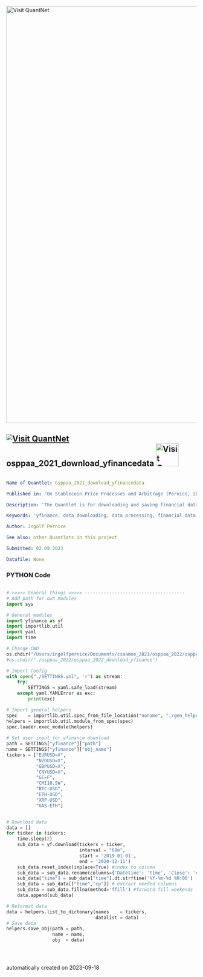[<img src="https://github.com/QuantLet/Styleguide-and-FAQ/blob/master/pictures/banner.png" width="1100" alt="Visit QuantNet">](http://quantlet.de/)

## [<img src="https://github.com/QuantLet/Styleguide-and-FAQ/blob/master/pictures/qloqo.png" alt="Visit QuantNet">](http://quantlet.de/) **osppaa_2021_download_yfinancedata** [<img src="https://github.com/QuantLet/Styleguide-and-FAQ/blob/master/pictures/QN2.png" width="60" alt="Visit QuantNet 2.0">](http://quantlet.de/)

```yaml

Name of Quantlet: osppaa_2021_download_yfinancedata

Published in: 'On Stablecoin Price Processes and Arbitrage (Pernice, 2021)'

Description: 'The Quantlet is for downloading and saving financial data from yfinance. It imports required modules and settings, sets the tickers for the assets to be downloaded, downloads hourly data from 2019 01 01 to 2020 12 11 for each ticker, processes the data (resets index, renames columns, forward fills NaN values), converts the list of dataframes to a dictionary with tickers as keys, and finally saves the data to the folder of the Quantlet osppaa 2021 data preparation.'

Keywords: 'yfinance, data downloading, data processing, financial data, cryptocurrency, stablecoins'

Author: Ingolf Pernice

See also: other Quantlets in this project

Submitted: 02.09.2023

Datafile: None


```

### PYTHON Code
```python

# >>>>> General things >>>>> -------------------------------------
# Add path for own modules
import sys

# General modules
import yfinance as yf  
import importlib.util
import yaml
import time

# Change CWD
os.chdir("/Users/ingolfpernice/Documents/csaamoe_2021/osppaa_2022/osppaa_2022_download_yfinance/")
#os.chdir("./osppaa_2022/osppaa_2022_download_yfinance")

# Import Config
with open("./SETTINGS.yml", 'r') as stream:
    try:
        SETTINGS = yaml.safe_load(stream)
    except yaml.YAMLError as exc:
        print(exc)

# Import general helpers
spec    = importlib.util.spec_from_file_location("noname", "./gen_helpers.py")
helpers = importlib.util.module_from_spec(spec)
spec.loader.exec_module(helpers)
    
# Set user input for yfinance download
path = SETTINGS["yfinance"]["path"]
name = SETTINGS["yfinance"]["obj_name"]
tickers = ["EURUSD=X",
           "NZDUSD=X",
           "GBPUSD=X",
           "CNYUSD=X",
           "GC=F",
           "CMI10.SW",
           "BTC-USD",
           "ETH-USD",
           "XRP-USD",
           "GAS-ETH"]


# Download data
data = []
for ticker in tickers:
    time.sleep(2)
    sub_data = yf.download(tickers = ticker,
                           interval = "60m",
                           start = '2019-01-01',
                           end = '2020-12-11')
    sub_data.reset_index(inplace=True) #index to column
    sub_data = sub_data.rename(columns={'Datetime': 'time', 'Close': 'cp'}) # for consistencey with blockwatch naming 
    sub_data["time"] = sub_data["time"].dt.strftime('%Y-%m-%d %H:00')
    sub_data = sub_data[["time","cp"]] # extract needed columns
    sub_data = sub_data.fillna(method='ffill') #forward fill weekends
    data.append(sub_data)

# Reformat data
data = helpers.list_to_dictonary(names    = tickers,
                                 datalist = data)
# Save data
helpers.save_obj(path = path,
                 name = name,
                 obj  = data)





```

automatically created on 2023-09-18